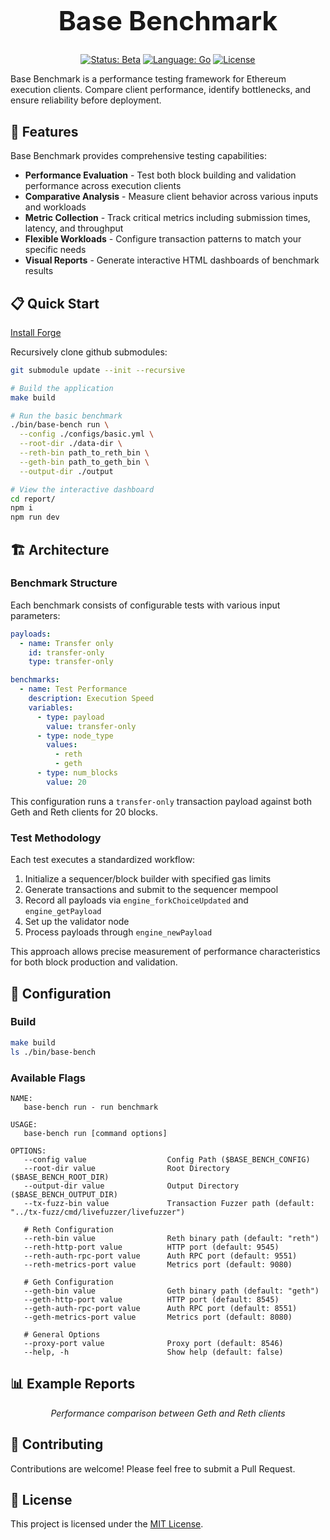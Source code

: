 <div align="center">
  <h1 style="font-size:32pt">Base Benchmark</h1>
  <a href="https://shields.io/"><img src="https://shields.io/badge/status-beta-yellow" alt="Status: Beta"></a>
  <a href="https://go.dev/"><img src="https://shields.io/badge/language-Go-00ADD8" alt="Language: Go"></a>
  <a href="https://github.com/base/benchmark/blob/main/LICENSE"><img src="https://shields.io/github/license/base/benchmark" alt="License"></a>
</div>

Base Benchmark is a performance testing framework for Ethereum execution clients. Compare client performance, identify bottlenecks, and ensure reliability before deployment.

## 🚀 Features

Base Benchmark provides comprehensive testing capabilities:

- **Performance Evaluation** - Test both block building and validation performance across execution clients
- **Comparative Analysis** - Measure client behavior across various inputs and workloads
- **Metric Collection** - Track critical metrics including submission times, latency, and throughput
- **Flexible Workloads** - Configure transaction patterns to match your specific needs
- **Visual Reports** - Generate interactive HTML dashboards of benchmark results

## 📋 Quick Start

[Install Forge](https://book.getfoundry.sh/getting-started/installation)

Recursively clone github submodules: 

```bash
git submodule update --init --recursive
```

```bash
# Build the application
make build

# Run the basic benchmark
./bin/base-bench run \
  --config ./configs/basic.yml \
  --root-dir ./data-dir \
  --reth-bin path_to_reth_bin \
  --geth-bin path_to_geth_bin \
  --output-dir ./output

# View the interactive dashboard
cd report/
npm i
npm run dev
```

## 🏗️ Architecture

### Benchmark Structure

Each benchmark consists of configurable tests with various input parameters:

```yaml
payloads:
  - name: Transfer only
    id: transfer-only
    type: transfer-only

benchmarks:
  - name: Test Performance
    description: Execution Speed
    variables:
      - type: payload
        value: transfer-only
      - type: node_type
        values:
          - reth
          - geth
      - type: num_blocks
        value: 20
```

This configuration runs a `transfer-only` transaction payload against both Geth and Reth clients for 20 blocks.

### Test Methodology

Each test executes a standardized workflow:

1. Initialize a sequencer/block builder with specified gas limits
2. Generate transactions and submit to the sequencer mempool
3. Record all payloads via `engine_forkChoiceUpdated` and `engine_getPayload`
4. Set up the validator node
5. Process payloads through `engine_newPayload`

This approach allows precise measurement of performance characteristics for both block production and validation.

## 🔧 Configuration

### Build

```bash
make build
ls ./bin/base-bench
```

### Available Flags

```
NAME:
   base-bench run - run benchmark

USAGE:
   base-bench run [command options]

OPTIONS:
   --config value                  Config Path ($BASE_BENCH_CONFIG)
   --root-dir value                Root Directory ($BASE_BENCH_ROOT_DIR)
   --output-dir value              Output Directory ($BASE_BENCH_OUTPUT_DIR)
   --tx-fuzz-bin value             Transaction Fuzzer path (default: "../tx-fuzz/cmd/livefuzzer/livefuzzer")

   # Reth Configuration
   --reth-bin value                Reth binary path (default: "reth")
   --reth-http-port value          HTTP port (default: 9545)
   --reth-auth-rpc-port value      Auth RPC port (default: 9551)
   --reth-metrics-port value       Metrics port (default: 9080)

   # Geth Configuration
   --geth-bin value                Geth binary path (default: "geth")
   --geth-http-port value          HTTP port (default: 8545)
   --geth-auth-rpc-port value      Auth RPC port (default: 8551)
   --geth-metrics-port value       Metrics port (default: 8080)

   # General Options
   --proxy-port value              Proxy port (default: 8546)
   --help, -h                      Show help (default: false)
```

## 📊 Example Reports

<div align="center">
  <p><i>Performance comparison between Geth and Reth clients</i></p>
</div>

## 🤝 Contributing

Contributions are welcome! Please feel free to submit a Pull Request.

## 📜 License

This project is licensed under the [MIT License](LICENSE).

